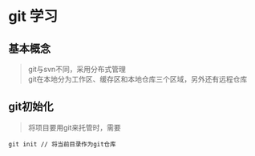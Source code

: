 # **git 学习**

## 基本概念


>git与svn不同，采用分布式管理  
>git在本地分为工作区、缓存区和本地仓库三个区域，另外还有远程仓库


## **git初始化**  
  
>将项目要用git来托管时，需要
```
git init // 将当前目录作为git仓库
```

